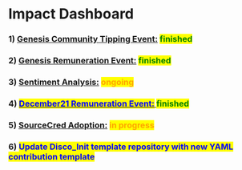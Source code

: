 # Impact Dashboard

### 1) [Genesis Community Tipping Event:](https://github.com/SecretDecks/Documentation/issues/155) <mark style="color:green;">finished</mark>

### 2) [Genesis Remuneration Event:](https://github.com/SecretDecks/Documentation/issues/156) <mark style="color:green;">finished</mark>

### 3) [Sentiment Analysis:](https://secretdecks.com/sentiment-survey/) <mark style="color:orange;">ongoing</mark>

### 4) [<mark style="color:blue;">December21 Remuneration Event:</mark> ](https://github.com/SecretDecks/Documentation/issues/179)<mark style="color:green;">finished</mark>

### 5) [SourceCred Adoption:](../documentation/sourcecred-setup-and-config.md) <mark style="color:orange;">in progress</mark>

### 6) <mark style="color:blue;">Update Disco\_Init template repository with new YAML contribution template</mark>
